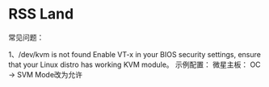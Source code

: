 # RSS Land

常见问题：

1、/dev/kvm is not found
Enable VT-x in your BIOS security settings, ensure that your Linux distro has working KVM module。
示例配置：
微星主板：
OC -> SVM Mode改为允许